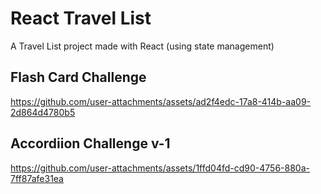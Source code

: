 # React Travel List

A Travel List project made with React (using state management)

## Flash Card Challenge

https://github.com/user-attachments/assets/ad2f4edc-17a8-414b-aa09-2d864d4780b5

## Accordiion Challenge v-1

https://github.com/user-attachments/assets/1ffd04fd-cd90-4756-880a-7ff87afe31ea
